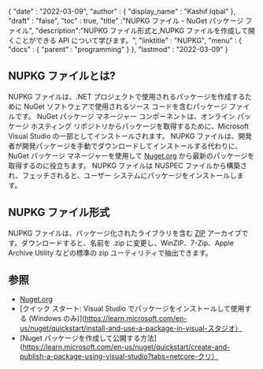 {
  "date" : "2022-03-09",
  "author" : {
    "display_name" : "Kashif Iqbal"
},
  "draft" : "false",
  "toc" : true,
  "title" :"NUPKG ファイル - NuGet パッケージ ファイル",
  "description":"NUPKG ファイル形式と,NUPKG ファイルを作成して開くことができる API について学びます。",
  "linktitle" : "NUPKG",
  "menu" : {
    "docs" : {
      "parent" : "programming"
}
},
  "lastmod" : "2022-03-09"
}

## NUPKG ファイルとは?

NUPKG ファイルは、.NET プロジェクトで使用されるパッケージを作成するために NuGet ソフトウェアで使用されるソース コードを含むパッケージ ファイルです。 NuGet パッケージ マネージャー コンポーネントは、オンライン パッケージ ホスティング リポジトリからパッケージを取得するために、Microsoft Visual Studio の一部としてインストールされます。 NUPKG ファイルは、開発者が開発パッケージを手動でダウンロードしてインストールする代わりに、NuGet パッケージ マネージャーを使用して [Nuget.org](https://nuget.org) から最新のパッケージを取得するのに役立ちます。 NUPKG ファイルは NUSPEC ファイルから構築され、フェッチされると、ユーザー システムにパッケージをインストールします。

## NUPKG ファイル形式

NUPKG ファイルは、パッケージ化されたライブラリを含む [ZIP](/compression/zip/) アーカイブです。ダウンロードすると、名前を .zip に変更し、WinZIP、7-Zip、Apple Archive Utility などの標準の zip ユーティリティで抽出できます。

## 参照

* [Nuget.org](https://nuget.org)
* [クイック スタート: Visual Studio でパッケージをインストールして使用する (Windows のみ)](https://learn.microsoft.com/en-us/nuget/quickstart/install-and-use-a-package-in-visual-スタジオ）
* [Nuget パッケージを作成して公開する方法](https://learn.microsoft.com/en-us/nuget/quickstart/create-and-publish-a-package-using-visual-studio?tabs=netcore-クリ）

